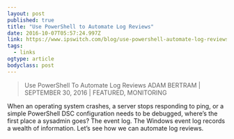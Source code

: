 ```yaml
---
layout: post 
published: true 
title: "Use PowerShell to Automate Log Reviews" 
date: 2016-10-07T05:57:24.997Z 
link: https://www.ipswitch.com/blog/use-powershell-automate-log-reviews/ 
tags:
  - links
ogtype: article 
bodyclass: post 
---
```


> Use PowerShell To Automate Log Reviews
ADAM BERTRAM | SEPTEMBER 30, 2016 | FEATURED, MONITORING

When an operating system crashes, a server stops responding to ping, or a simple PowerShell DSC configuration needs to be debugged, where’s the first place a sysadmin goes? The event log. The Windows event log records a wealth of information. Let’s see how we can automate log reviews.

